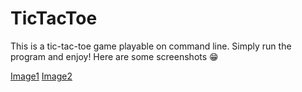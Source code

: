 # TicTacToe

This is a tic-tac-toe game playable on command line. Simply run the program and enjoy!
Here are some screenshots 😁

[Image1](https://github.com/d-s-dc/TicTacToe/blob/master/Image1.png)
[Image2](https://github.com/d-s-dc/TicTacToe/blob/master/Image2.png)
